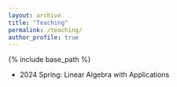 ```yaml
---
layout: archive
title: "Teaching"
permalink: /teaching/
author_profile: true
---
```


{% include base_path %}

- 2024 Spring: Linear Algebra with Applications
